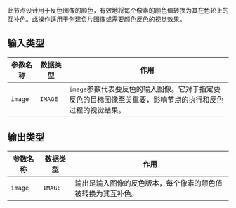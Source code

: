 此节点设计用于反色图像的颜色，有效地将每个像素的颜色值转换为其在色轮上的互补色。此操作适用于创建负片图像或需要颜色反色的视觉效果。

## 输入类型
| 参数名称 | 数据类型 | 作用 |
| --- | --- | --- |
| `image` | `IMAGE` | `image`参数代表要反色的输入图像。它对于指定要反色的目标图像至关重要，影响节点的执行和反色过程的视觉结果。 |

## 输出类型
| 参数名称 | 数据类型 | 作用 |
| --- | --- | --- |
| `image` | `IMAGE` | 输出是输入图像的反色版本，每个像素的颜色值被转换为其互补色。 |
